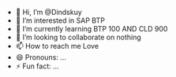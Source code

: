 - 👋 Hi, I’m @Dindskuy
- 👀 I’m interested in SAP BTP
- 🌱 I’m currently learning BTP 100 AND CLD 900
- 💞️ I’m looking to collaborate on nothing
- 📫 How to reach me  Love
- 😄 Pronouns: ...
- ⚡ Fun fact: ...

<!---
Dindskuy/Dindskuy is a ✨ special ✨ repository because its `README.md` (this file) appears on your GitHub profile.
You can click the Preview link to take a look at your changes.
--->
